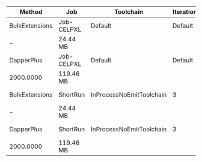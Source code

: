 |         Method |        Job |                Toolchain | IterationCount | LaunchCount | RunStrategy | UnrollFactor | WarmupCount |       Mean |       Error |   StdDev|   StdErr |        Min |         Q1 |     Median |         Q3 |        Max |   Op/s |       Gen0|      Gen1 | Allocated |
|--------------- |----------- |------------------------- |--------------- |------------ |------------ |------------- |------------ |-----------:|------------:|-------:|---------:|-----------:|-----------:|-----------:|-----------:|-----------:|-------:|-----------:|----------:|----------:|
| BulkExtensions | Job-CELPXL |                  Default |        Default |     Default |  Monitoring |            1 |     Default |   740.9 ms |    65.98 ms | 43.64 ms | 13.80 ms |   684.2 ms |   722.1 ms |   731.9 ms |   772.9 ms |   805.6 ms | 1.3497 |  3000.0000
 |         - |  24.44 MB |
|     DapperPlus | Job-CELPXL |                  Default |        Default |     Default |  Monitoring |            1 |     Default | 1,359.8 ms |    81.15 ms | 53.68 ms | 16.97 ms | 1,297.0 ms | 1,304.0 ms | 1,371.0 ms | 1,404.3 ms | 1,437.6 ms | 0.7354 | 14000.0000
 | 2000.0000 | 119.46 MB |
| BulkExtensions |   ShortRun | InProcessNoEmitToolchain |              3 |           1 |     Default |           16 |           3 |   717.9 ms |   643.58 ms | 35.28 ms | 20.37 ms |   694.3 ms |   697.7 ms |   701.0 ms |   729.8 ms |   758.5 ms | 1.3929 |  3000.0000
 |         - |  24.44 MB |
|     DapperPlus |   ShortRun | InProcessNoEmitToolchain |              3 |           1 |     Default |           16 |           3 | 1,334.8 ms | 1,053.08 ms | 57.72 ms | 33.33 ms | 1,297.8 ms | 1,301.6 ms | 1,305.4 ms | 1,353.4 ms | 1,401.4 ms | 0.7491 | 14000.0000
 | 2000.0000 | 119.46 MB |

